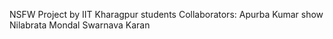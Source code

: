 NSFW Project by IIT Kharagpur students
Collaborators:
Apurba Kumar show
Nilabrata Mondal
Swarnava Karan
